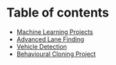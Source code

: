 # Table of contents

* [Machine Learning Projects](README.md)
* [Advanced Lane Finding](lane-finding.md)
* [Vehicle Detection](vehicle-detection.md)
* [Behavioural Cloning Project](pr3.md)

